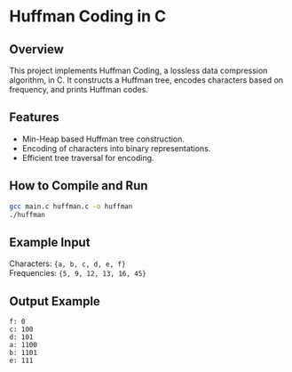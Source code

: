 # Huffman Coding in C

## Overview
This project implements Huffman Coding, a lossless data compression algorithm, in C. It constructs a Huffman tree, encodes characters based on frequency, and prints Huffman codes.

## Features
- Min-Heap based Huffman tree construction.
- Encoding of characters into binary representations.
- Efficient tree traversal for encoding.

## How to Compile and Run
```sh
gcc main.c huffman.c -o huffman
./huffman
```

## Example Input
Characters: `{a, b, c, d, e, f}`  
Frequencies: `{5, 9, 12, 13, 16, 45}`

## Output Example
```
f: 0
c: 100
d: 101
a: 1100
b: 1101
e: 111
```
